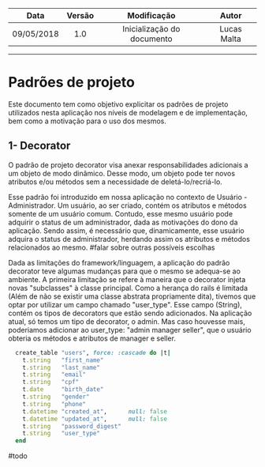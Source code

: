 |    Data    | Versão | Modificação | Autor |
|:----------:|:------:|:--:|:---------------:|
| 09/05/2018 | 1.0 | Inicialização do documento | Lucas Malta |
------------------------------------

# Padrões de projeto

Este documento tem como objetivo explicitar os padrões de projeto utilizados nesta aplicação
nos níveis de modelagem e de implementação, bem como a motivação para o uso dos mesmos.

## 1- Decorator
O padrão de projeto decorator visa anexar responsabilidades adicionais a um objeto de modo dinâmico. Desse modo, um objeto
pode ter novos atributos e/ou métodos sem a necessidade de deletá-lo/recriá-lo.

Esse padrão foi introduzido em nossa aplicação no contexto de Usuário - Administrador. Um usuário, ao ser criado, contém os
atributos e métodos somente de um usuário comum. Contudo, esse mesmo usuário pode adquirir o status de um administrador, dada
as motivações do dono da aplicação. Sendo assim, é necessário que, dinamicamente, esse usuário adquira o status de administrador,
 herdando assim os atributos e métodos relacionados ao mesmo.
 #falar sobre outras possíveis escolhas

Dada as limitações do framework/linguagem, a aplicação do padrão decorator teve algumas mudanças para que o mesmo se adequa-se 
ao ambiente. A primeira limitação se refere à maneira que o decorator injeta novas "subclasses" à classe principal. Como a herança
do rails é limitada (Além de não se existir uma classe abstrata propriamente dita), tivemos que optar por utilizar um campo chamado 
"user_type". Esse campo (String), contém os tipos de decorators que estão sendo adicionados. Na aplicação atual, só temos um tipo
 de decorator, o admin. Mas caso houvesse mais, poderiamos adicionar ao user_type: "admin manager seller", que o usuário obteria
 os métodos e atributos de manager e seller.

```Ruby
  create_table "users", force: :cascade do |t|
    t.string   "first_name"
    t.string   "last_name"
    t.string   "email"
    t.string   "cpf"
    t.date     "birth_date"
    t.string   "gender"
    t.string   "phone"
    t.datetime "created_at",      null: false
    t.datetime "updated_at",      null: false
    t.string   "password_digest"
    t.string   "user_type"
  end
```

#todo
